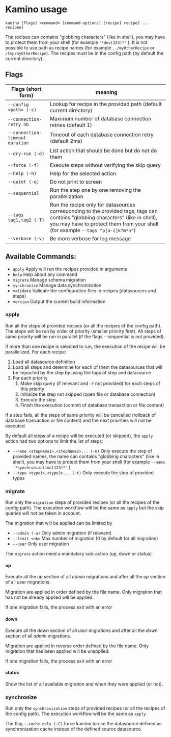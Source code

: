 # Kamino usage

`kamino [Flags] <command> [command-options] [recipe1 recipe2 ... recipen]`

The recipes can contains "globbing characters" (like in shell), you may have to protect them from your shell (for example ` '*dev[123]*' ` ). It is not possible to use path as recipe names (for example `../myOtherRecipe` or `/tmp/myOtherRecipe`). The recipes must be in the config path (by default the current directory).

## Flags
Flags (short form)              | meaning
--------------------------------|----------------------------------------------------------
`--config <path> (-c)          `| Lookup for recipe in the provided path (default current directory)
`--connection-retry nb         `| Maximum number of database connection retries (default 1)
`--connection-timeout duration `| Timeout of each database connection retry (default 2ms)
`--dry-run (-d)                `| List action that should be done but do not do them
`--force (-f)                  `| Execute steps without verifying the skip query
`--help (-h)                   `| Help for the selected action
`--quiet (-q)                  `| Do not print to screen
`--sequential                  `| Run the step one by one removing the parallelization
`--tags tag1,tag2 (-T)         `| Run the recipe only for datasources corresponding to the provided tags, tags can contains "globbing characters" (like in shell), you may have to protect them from your shell (for example `--tags "p[a-z]k?m*n"`)
`--verbose (-v)                `| Be more verbose for log message

## Available Commands:
*  `apply`       Apply will run the recipes provided in arguments
*  `help`        Help about any command
*  `migrate`     Manage schema migration
*  `synchronize` Manage data synchronization
*  `validate`    Validate the configuration files in recipes (datasources and steps)
*  `version`     Output the current build information

### apply
Run all the steps of provided recipes (or all the recipes of the config path).
The steps will be run by order of priority (smaller priority first). All steps of same
priority will be run in parallel (if the flags --sequential is not provided).

If more than one recipe is selected to run, the execution of the recipe will be parallelized. For each recipe:
1. Load all datasource definition
2. Load all steps and determine for each of them the datasources that will be impacted by the step by using the tags of step and datasource
3. For each priority 
    1. Make skip query (if relevant and `-f` not provided) for each steps of this priority
    2. Initialize the step not skipped (open file or database connection)
    3. Execute the step
    4. Finish the execution (commit of database transaction or file content)

If a step fails, all the steps of same priority will be cancelled (rollback of database transaction or file content)
and the next priorities will not be executed.

By default all steps of a recipe will be executed (or skipped), the `apply` action had two options to limit the list of steps:

* `--name <stepName1>,<stepName2>... (-n)` Only execute the step of provided names, the name can contains "globbing characters" (like in shell), you may have to protect them from your shell (for example ` --name '*synchronization[123]*' ` )
* `--type <type1>,<type2>... (-t)` Only execute the step of provided types


### migrate
Run only the `migration` steps of provided recipes (or all the recipes of the config path).
The execution workflow will be the same as `apply` but the skip queries will not be taken in account.

The migration that will be applied can be limited by
* `--admin (-a)`  Only admin migration (if relevant)
* `--limit <nb>`  Max number of migration (0 by default for all migration)
* `--user`        Only user migration

The `migrate` action need a mandatory sub-action (up, down or status)

#### up
Execute all the _up_ section of all _admin_ migrations and after all the _up_ section of all _user_ migrations.

Migration are applied in order defined by the file name.
Only migration that has not be already applied will be applied.

If one migration fails, the process exit with an error

#### down
Execute all the _down_ section of all _user_ migrations and after all the _down_ section of all _admin_ migrations.

Migration are applied in reverse order defined by the file name.
Only migration that has been applied will be unapplied.

If one migration fails, the process exit with an error

#### status
Show the list of all available migration and when they were applied (or not).



### synchronize
Run only the `synchronization` steps of provided recipes (or all the recipes of the config path).
The execution workflow will be the same as `apply`.

The flag `--cache-only (-C)` force kamino to use the datasource defined as synchronization cache instead of the defined source datasource.
